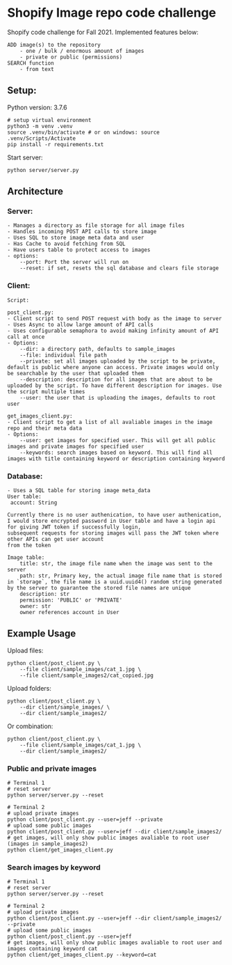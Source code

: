 # Shopify Image repo code challenge

Shopify code challenge for Fall 2021. 
Implemented features below:
```
ADD image(s) to the repository
    - one / bulk / enormous amount of images
    - private or public (permissions)
SEARCH function
    - from text
```


## Setup:

Python version: 3.7.6

```
# setup virtual environment
python3 -m venv .venv
source .venv/bin/activate # or on windows: source .venv/Scripts/Activate 
pip install -r requirements.txt
```

Start server:
```
python server/server.py
```

## Architecture

### Server:

    - Manages a directory as file storage for all image files
    - Handles incoming POST API calls to store image
    - Uses SQL to store image meta data and user
    - Has Cache to avoid fetching from SQL
    - Have users table to protect access to images
    - options:
        --port: Port the server will run on
        --reset: if set, resets the sql database and clears file storage

### Client:

    Script:

    post_client.py:
    - Client script to send POST request with body as the image to server
    - Uses Async to allow large amount of API calls
    - Uses configurable semaphora to avoid making infinity amount of API call at once
    - Options:
        --dir: a directory path, defaults to sample_images
        --file: individual file path
        --private: set all images uploaded by the script to be private, default is public where anyone can access. Private images would only be searchable by the user that uploaded them
        --description: description for all images that are about to be uploaded by the script. To have different description for images. Use the script multiple times
        --user: the user that is uploading the images, defaults to root user
    
    get_images_client.py:
    - Client script to get a list of all avaliable images in the image repo and their meta data
    - Options:
        --user: get images for specified user. This will get all public images and private images for specified user
        --keywords: search images based on keyword. This will find all images with title containing keyword or description containing keyword


### Database:
    - Uses a SQL table for storing image meta_data
    User table:
     account: String
    
    Currently there is no user authenication, to have user authenication, I would store encrypted password in User table and have a login api for giving JWT token if successfully login,
    subsequent requests for storing images will pass the JWT token where other APIs can get user account
    from the token

    Image table:
        title: str, the image file name when the image was sent to the server
        path: str, Primary key, the actual image file name that is stored in `storage`, the file name is a uuid.uuid4() random string generated by the server to guarantee the stored file names are unique 
        description: str
        permission: 'PUBLIC' or 'PRIVATE'
        owner: str
        owner references account in User

## Example Usage

Upload files:
```
python client/post_client.py \
    --file client/sample_images/cat_1.jpg \
    --file client/sample_images2/cat_copied.jpg
```

Upload folders:
```
python client/post_client.py \
    --dir client/sample_images/ \
    --dir client/sample_images2/ 
```

Or combination:
```
python client/post_client.py \
    --file client/sample_images/cat_1.jpg \
    --dir client/sample_images2/
```

### Public and private images
```
# Terminal 1
# reset server
python server/server.py --reset

# Terminal 2
# upload private images
python client/post_client.py --user=jeff --private
# upload some public images
python client/post_client.py --user=jeff --dir client/sample_images2/ 
# get images, will only show public images avaliable to root user (images in sample_images2)
python client/get_images_client.py
```

### Search images by keyword
```
# Terminal 1
# reset server
python server/server.py --reset

# Terminal 2
# upload private images
python client/post_client.py --user=jeff --dir client/sample_images2/ --private
# upload some public images
python client/post_client.py --user=jeff
# get images, will only show public images avaliable to root user and images containing keyword cat
python client/get_images_client.py --keyword=cat
```

